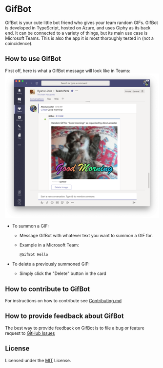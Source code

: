 # GifBot

GifBot is your cute little bot friend who gives your team random GIFs. GifBot is developed in TypeScript, hosted on Azure, and uses Giphy as its back end. It can be connected to a variety of things, but its main use case is Microsoft Teams. This is also the app it is most thoroughly tested in (not a coincidence).

## How to use GifBot

First off, here is what a GifBot message will look like in Teams:
![picture](docs/GifBotScreenshot.png)

- To summon a GIF:

  - Message GifBot with whatever text you want to summon a GIF for.
  - Example in a Microsoft Team:

    ```bash
    @GifBot Hello
    ```

- To delete a previously summoned GIF:
  - Simply click the "Delete" button in the card

## How to contribute to GifBot

For instructions on how to contribute see [Contributing.md](Contributing.md)

## How to provide feedback about GifBot

The best way to provide feedback on GifBot is to file a bug or feature request to [GitHub Issues](https://github.com/alancast/RandomGifBot/issues)

## License

Licensed under the [MIT](LICENSE.txt) License.
